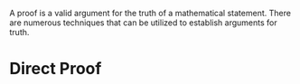 A proof is a valid argument for the truth of a mathematical statement. There are numerous techniques that can be utilized to establish arguments for truth. 

# Direct Proof
